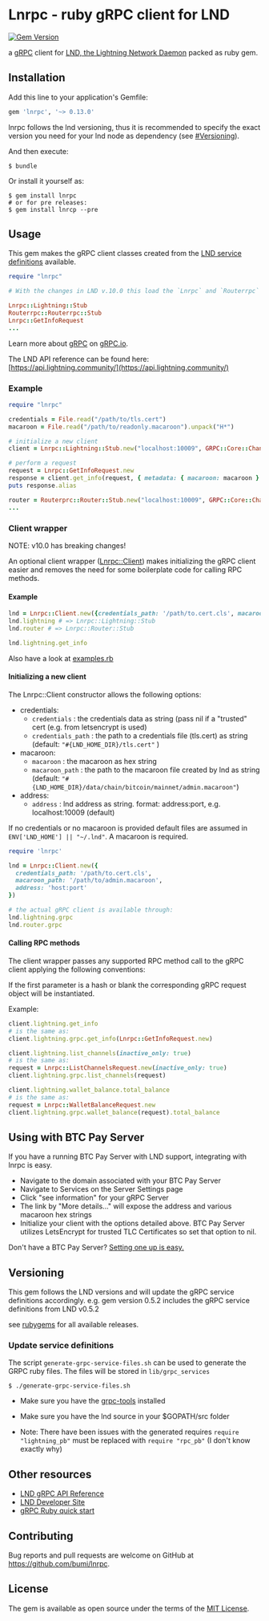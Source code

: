 # Lnrpc - ruby gRPC client for LND

[![Gem Version](https://badge.fury.io/rb/lnrpc.svg)](https://badge.fury.io/rb/lnrpc)

a [gRPC](https://grpc.io/) client for [LND, the Lightning Network Daemon](https://github.com/lightningnetwork/lnd/) packed as ruby gem.

## Installation

Add this line to your application's Gemfile:

```ruby
gem 'lnrpc', '~> 0.13.0'
```

lnrpc follows the lnd versioning, thus it is recommended to specify the exact version you need for your lnd node as dependency (see [#Versioning](#Versioning)).

And then execute:

    $ bundle

Or install it yourself as:

    $ gem install lnrpc
    # or for pre releases:
    $ gem install lnrcp --pre

## Usage

This gem makes the gRPC client classes created from the [LND service definitions](https://github.com/lightningnetwork/lnd/tree/master/lnrpc) available.

```ruby
require "lnrpc"

# With the changes in LND v.10.0 this load the `Lnrpc` and `Routerrpc` namespace

Lnrpc::Lightning::Stub
Routerrpc::Routerrpc::Stub
Lnrpc::GetInfoRequest
...
```

Learn more about [gRPC](https://grpc.io/) on [gRPC.io](https://grpc.io/).

The LND API reference can be found here: [https://api.lightning.community/](https://api.lightning.community/)

### Example

```ruby
require "lnrpc"

credentials = File.read("/path/to/tls.cert")
macaroon = File.read("/path/to/readonly.macaroon").unpack("H*")

# initialize a new client
client = Lnrpc::Lightning::Stub.new("localhost:10009", GRPC::Core::ChannelCredentials.new(self.credentials))

# perform a request
request = Lnrpc::GetInfoRequest.new
response = client.get_info(request, { metadata: { macaroon: macaroon } }) #=> Lnrpc::GetInfoResponse
puts response.alias

router = Routerprc::Router::Stub.new("localhost:10009", GRPC::Core::ChannelCredentials.new(self.credentials))
...

```

### Client wrapper

NOTE: v10.0 has breaking changes!

An optional client wrapper ([Lnrpc::Client](https://github.com/bumi/lnrpc/blob/master/lib/lnrpc/client.rb)) makes
initializing the gRPC client easier and removes the need for some boilerplate code for calling RPC methods.

#### Example

```ruby
lnd = Lnrpc::Client.new({credentials_path: '/path/to.cert.cls', macaroon_path: '/path/to/admin.macaroon'})
lnd.lightning # => Lnrpc::Lightning::Stub
lnd.router # => Lnrpc::Router::Stub

lnd.lightning.get_info
```

Also have a look at [examples.rb](https://github.com/bumi/lnrpc/blob/master/examples.rb)

#### Initializing a new client

The Lnrpc::Client constructor allows the following options:

- credentials:
  - `credentials` : the credentials data as string (pass nil if a "trusted" cert (e.g. from letsencrypt is used)
  - `credentials_path` : the path to a credentials file (tls.cert) as string (default: `"#{LND_HOME_DIR}/tls.cert"` )
- macaroon:
  - `macaroon` : the macaroon as hex string
  - `macaroon_path` : the path to the macaroon file created by lnd as string (default: `"#{LND_HOME_DIR}/data/chain/bitcoin/mainnet/admin.macaroon"`)
- address:
  - `address` : lnd address as string. format: address:port, e.g. localhost:10009 (default)

If no credentials or no macaroon is provided default files are assumed in `ENV['LND_HOME'] || "~/.lnd"`.
A macaroon is required.

```ruby
require 'lnrpc'

lnd = Lnrpc::Client.new({
  credentials_path: '/path/to.cert.cls',
  macaroon_path: '/path/to/admin.macaroon',
  address: 'host:port'
})

# the actual gRPC client is available through:
lnd.lightning.grpc
lnd.router.grpc
```

#### Calling RPC methods

The client wrapper passes any supported RPC method call to the gRPC client applying the following conventions:

If the first parameter is a hash or blank the corresponding gRPC request object will be instantiated.

Example:

```ruby
client.lightning.get_info
# is the same as:
client.lightning.grpc.get_info(Lnrpc::GetInfoRequest.new)

client.lightning.list_channels(inactive_only: true)
# is the same as:
request = Lnrpc::ListChannelsRequest.new(inactive_only: true)
client.lightning.grpc.list_channels(request)

client.lightning.wallet_balance.total_balance
# is the same as:
request = Lnrpc::WalletBalanceRequest.new
client.lightning.grpc.wallet_balance(request).total_balance
```

## Using with BTC Pay Server

If you have a running BTC Pay Server with LND support, integrating with lnrpc is easy.

- Navigate to the domain associated with your BTC Pay Server
- Navigate to Services on the Server Settings page
- Click "see information" for your gRPC Server
- The link by "More details..." will expose the address and various macaroon hex strings
- Initialize your client with the options detailed above. BTC Pay Server utilizes LetsEncrypt for trusted TLC Certificates so set that option to nil.

Don't have a BTC Pay Server? [Setting one up is easy.](https://medium.com/@BtcpayServer/launch-btcpay-server-via-web-interface-and-deploy-full-bitcoin-node-lnd-in-less-than-a-minute-dc8bc6f06a3)

## Versioning

This gem follows the LND versions and will update the gRPC service definitions accordingly.
e.g. gem version 0.5.2 includes the gRPC service definitions from LND v0.5.2

see [rubygems](https://rubygems.org/gems/lnrpc) for all available releases.

### Update service definitions

The script `generate-grpc-service-files.sh` can be used to generate the GRPC ruby files.
The files will be stored in `lib/grpc_services`

    $ ./generate-grpc-service-files.sh

- Make sure you have the [grpc-tools](https://rubygems.org/gems/grpc-tools) installed
- Make sure you have the lnd source in your $GOPATH/src folder

- Note: There have been issues with the generated requires `require "lightning_pb"` must be replaced with `require "rpc_pb"` (I don't know exactly why)

## Other resources

- [LND gRPC API Reference](https://api.lightning.community)
- [LND Developer Site](https://dev.lightning.community/)
- [gRPC Ruby quick start](https://grpc.io/docs/quickstart/ruby.html)

## Contributing

Bug reports and pull requests are welcome on GitHub at https://github.com/bumi/lnrpc.

## License

The gem is available as open source under the terms of the [MIT License](https://opensource.org/licenses/MIT).
